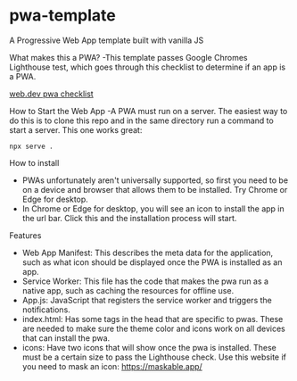# pwa-template
A Progressive Web App template built with vanilla JS

What makes this a PWA? 
-This template passes Google Chromes Lighthouse test, which goes through this checklist to determine if an app is a PWA. 
 
 [web.dev pwa checklist](https://web.dev/pwa-checklist/)

How to Start the Web App
-A PWA must run on a server. The easiest way to do this is to clone this repo and in the same directory run a command to start a server. This one works great:

    npx serve .

How to install
- PWAs unfortunately aren't universally supported, so first you need to be on a device and browser that allows them to be installed. Try Chrome or Edge for desktop. 
- In Chrome or Edge for desktop, you will see an icon to install the app in the url bar. Click this and the installation process will start.

Features
- Web App Manifest: This describes the meta data for the application, such as what icon should be displayed once the PWA is installed as an app.
- Service Worker: This file has the code that makes the pwa run as a native app, such as caching the resources for offline use.
- App.js: JavaScript that registers the service worker and triggers the notifications.
- index.html: Has some tags in the head that are specific to pwas. These are needed to make sure the theme color and icons work on all devices that can install the pwa.
- icons: Have two icons that will show once the pwa is installed. These must be a certain size to pass the Lighthouse check. Use this website if you need to mask an icon: https://maskable.app/